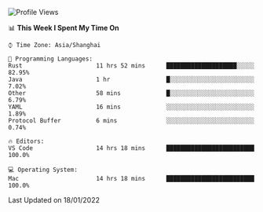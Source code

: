<!--START_SECTION:waka-->
![Profile Views](http://img.shields.io/badge/Profile%20Views-3-blue)

📊 **This Week I Spent My Time On** 

```text
⌚︎ Time Zone: Asia/Shanghai

💬 Programming Languages: 
Rust                     11 hrs 52 mins      ████████████████████░░░░░   82.95% 
Java                     1 hr                █░░░░░░░░░░░░░░░░░░░░░░░░   7.02% 
Other                    58 mins             █░░░░░░░░░░░░░░░░░░░░░░░░   6.79% 
YAML                     16 mins             ░░░░░░░░░░░░░░░░░░░░░░░░░   1.89% 
Protocol Buffer          6 mins              ░░░░░░░░░░░░░░░░░░░░░░░░░   0.74%

🔥 Editors: 
VS Code                  14 hrs 18 mins      █████████████████████████   100.0%

💻 Operating System: 
Mac                      14 hrs 18 mins      █████████████████████████   100.0%

```


 Last Updated on 18/01/2022
<!--END_SECTION:waka-->
